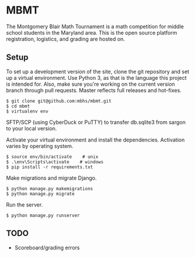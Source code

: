 # MBMT

The Montgomery Blair Math Tournament is a math competition for middle school students in the Maryland area. 
This is the open source platform registration, logistics, and grading are hosted on. 

## Setup

To set up a development version of the site, clone the git repository and set up a virtual environment. 
Use Python 3, as that is the language this project is intended for. 
Also, make sure you're working on the current version branch through pull requests.
Master reflects full releases and hot-fixes. 

```
$ git clone git@github.com:mbhs/mbmt.git
$ cd mbmt
$ virtualenv env
```

SFTP/SCP (using CyberDuck or PuTTY) to transfer db.sqlite3 from sargon to your local version.

Activate your virtual environment and install the dependencies. Activation varies by operating system.

```
$ source env/bin/activate    # unix
$ .\env\Scripts\activate    # windows 
$ pip install -r requirements.txt
```

Make migrations and migrate Django.

```
$ python manage.py makemigrations
$ python manage.py migrate
```

Run the server.

```
$ python manage.py runserver
```
## TODO

* Scoreboard/grading errors
